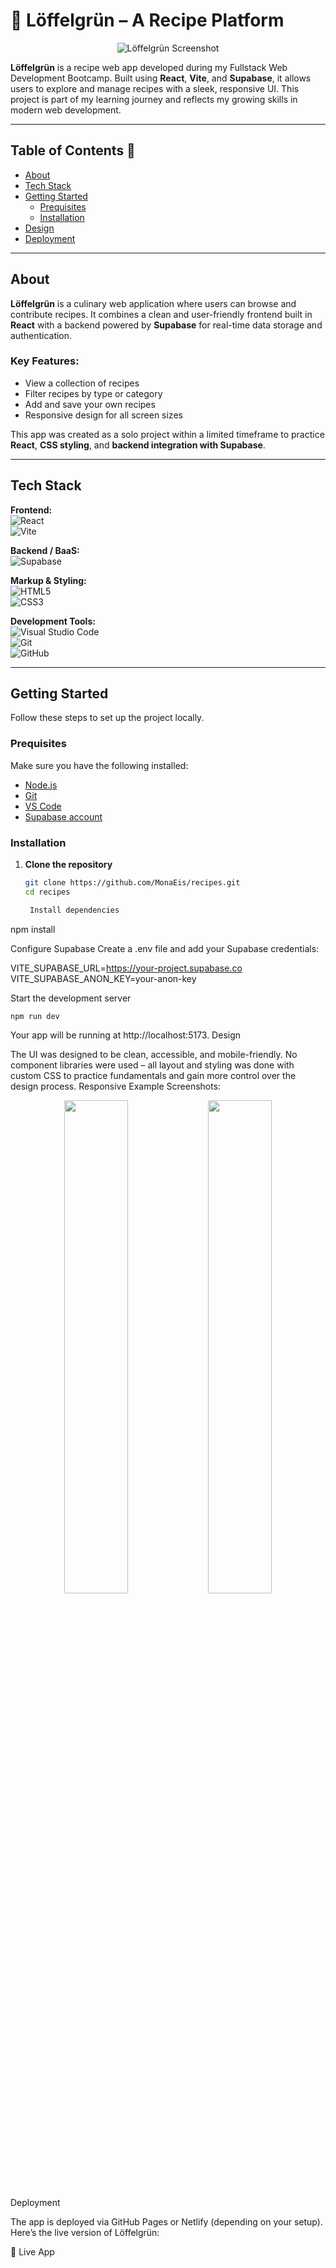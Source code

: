 # 🥄 Löffelgrün – A Recipe Platform

<div align="center">
  <img src="./assets/screenshots/loeffelgruen-desktop.png" alt="Löffelgrün Screenshot" />
</div>

**Löffelgrün** is a recipe web app developed during my Fullstack Web Development Bootcamp. Built using **React**, **Vite**, and **Supabase**, it allows users to explore and manage recipes with a sleek, responsive UI. This project is part of my learning journey and reflects my growing skills in modern web development.

---

## Table of Contents 📑

- [About](#about)
- [Tech Stack](#tech-stack)
- [Getting Started](#getting-started)
  - [Prequisites](#prequisites)
  - [Installation](#installation)
- [Design](#design)
- [Deployment](#deployment)

---

## About

**Löffelgrün** is a culinary web application where users can browse and contribute recipes. It combines a clean and user-friendly frontend built in **React** with a backend powered by **Supabase** for real-time data storage and authentication.

### Key Features:

- View a collection of recipes
- Filter recipes by type or category
- Add and save your own recipes
- Responsive design for all screen sizes

This app was created as a solo project within a limited timeframe to practice **React**, **CSS styling**, and **backend integration with Supabase**.

---

## Tech Stack

**Frontend:**  
![React](https://img.shields.io/badge/React-20232A?style=for-the-badge&logo=react&logoColor=61DAFB)  
![Vite](https://img.shields.io/badge/Vite-646CFF?style=for-the-badge&logo=vite&logoColor=white)

**Backend / BaaS:**  
![Supabase](https://img.shields.io/badge/Supabase-3ECF8E?style=for-the-badge&logo=supabase&logoColor=white)

**Markup & Styling:**  
![HTML5](https://img.shields.io/badge/HTML5-E34F26?style=for-the-badge&logo=html5&logoColor=white)  
![CSS3](https://img.shields.io/badge/CSS3-1572B6?style=for-the-badge&logo=css3&logoColor=white)

**Development Tools:**  
![Visual Studio Code](https://img.shields.io/badge/VS_Code-0078d7?style=for-the-badge&logo=visual-studio-code&logoColor=white)  
![Git](https://img.shields.io/badge/Git-F05032?style=for-the-badge&logo=git&logoColor=white)  
![GitHub](https://img.shields.io/badge/GitHub-181717?style=for-the-badge&logo=github&logoColor=white)

---

## Getting Started

Follow these steps to set up the project locally.

### Prequisites

Make sure you have the following installed:

- [Node.js](https://nodejs.org/)
- [Git](https://git-scm.com/)
- [VS Code](https://code.visualstudio.com/)
- [Supabase account](https://supabase.com/)

### Installation

1. **Clone the repository**  
   ```bash
   git clone https://github.com/MonaEis/recipes.git
   cd recipes

    Install dependencies

npm install

Configure Supabase
Create a .env file and add your Supabase credentials:

VITE_SUPABASE_URL=https://your-project.supabase.co
VITE_SUPABASE_ANON_KEY=your-anon-key

Start the development server

    npm run dev

Your app will be running at http://localhost:5173.
Design

The UI was designed to be clean, accessible, and mobile-friendly. No component libraries were used – all layout and styling was done with custom CSS to practice fundamentals and gain more control over the design process.
Responsive Example Screenshots:
<div align="center"> <img src="./assets/screenshots/loeffelgruen-tablet.png" width="45%" /> <img src="./assets/screenshots/loeffelgruen-mobile.png" width="45%" /> </div>
Deployment

The app is deployed via GitHub Pages or Netlify (depending on your setup).
Here’s the live version of Löffelgrün:

🔗 Live App